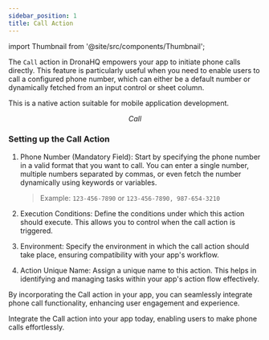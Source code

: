 ```yaml
---
sidebar_position: 1
title: Call Action
---
```


import Thumbnail from '@site/src/components/Thumbnail';


The `Call` action in DronaHQ empowers your app to initiate phone calls directly. This feature is particularly useful when you need to enable users to call a configured phone number, which can either be a default number or dynamically fetched from an input control or sheet column.

This is a native action suitable for mobile application development.

<figure>
<Thumbnail src="/img/reference/actionflow-blocks/call/call.png" alt="Call" />
<figcaption align='center'><i>Call</i></figcaption>
</figure>

### Setting up the Call Action


<figure>
<Thumbnail src="/img/reference/actionflow-blocks/call/call-feild.jpeg" alt="Call" />
</figure>

1. Phone Number (Mandatory Field): Start by specifying the phone number in a valid format that you want to call. You can enter a single number, multiple numbers separated by commas, or even fetch the number dynamically using keywords or variables.

   > Example: `123-456-7890` or `123-456-7890, 987-654-3210`

2. Execution Conditions: Define the conditions under which this action should execute. This allows you to control when the call action is triggered.

3. Environment: Specify the environment in which the call action should take place, ensuring compatibility with your app's workflow.

4. Action Unique Name: Assign a unique name to this action. This helps in identifying and managing tasks within your app's action flow effectively.

By incorporating the Call action in your app, you can seamlessly integrate phone call functionality, enhancing user engagement and experience.


Integrate the Call action into your app today, enabling users to make phone calls effortlessly.
